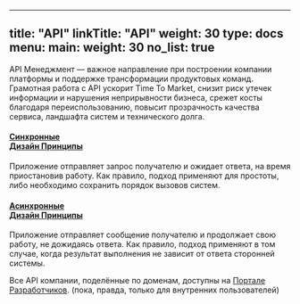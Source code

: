 
---
title: "API"
linkTitle: "API"
weight: 30
type: docs
menu:
  main:
    weight: 30
no_list: true
---

API Менеджмент — важное направление при построении компании платформы и поддержке трансформации продуктовых команд. Грамотная работа с API ускорит Time To Market, снизит риск утечек информации и нарушения неприрывности бизнеса, срежет косты благодаря переиспользованию, повысит прозрачность качества  сервиса, ландшафта систем и технического долга.

<div class="row mb-2 mt-2">
			<div class="col-lg-5 mb-5 mb-lg-0 text-center">
  <div class="mb-4 h1">
    <i class="fas fa-arrows-alt-h"></i>
  </div>
  <h4 class="h3"><a href="sync/">Синхронные<br />Дизайн Принципы</a></h4>
  <p>Приложение отправляет запрос получателю и ожидает ответа, на время приостановив работу. Как правило, подход применяют для простоты, либо необходимо сохранить порядок вызовов систем.</p>
</div>
<div class="col-lg-5 mb-5 mb-lg-0 text-center">
  <div class="mb-4 h1">
    <i class="fas fa-exchange-alt"></i>
  </div>
  <h4 class="h3"><a href="async/">Асинхронные<br />Дизайн Принципы</a></h4>
  <p>Приложение отправляет сообщение получателю и продолжает свою работу, не дожидаясь ответа. Как правило, подход применяют в том случае, когда результат выполнения не зависит от ответа сторонней системы.</p>
</div>
</div>

Все API компании, поделённые по доменам, доступны на [<i class="fa fa-lock"></i> Портале Разработчиков](https://developers.apigee.lmru.tech/). (пока, правда, только для внутренних пользователей)